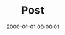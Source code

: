 ---
layout: post
title:  "Post"
date:   2000-01-01 00:00:01
categories: jekyll update
excerpt: Post
---